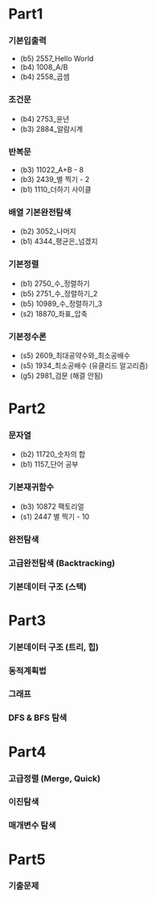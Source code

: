 # Part1

### 기본입출력

- (b5) 2557_Hello World
- (b4) 1008_A/B
- (b4) 2558_곱셈

### 조건문

- (b4) 2753_윤년
- (b3) 2884_알람시계

### 반복문

- (b3) 11022_A+B - 8
- (b3) 2439_별 찍기 - 2
- (b1) 1110_더하기 사이클

### 배열 기본완전탐색

- (b2) 3052_나머지
- (b1) 4344_평균은_넘겠지

### 기본정렬

- (b1) 2750_수_정렬하기
- (b5) 2751_수_정렬하기_2
- (b5) 10989_수_정렬하기_3
- (s2) 18870_좌표_압축

### 기본정수론

- (s5) 2609_최대공약수와_최소공배수
- (s5) 1934_최소공배수 (유클리드 알고리즘)
- (g5) 2981_검문 (해결 안됨)

# Part2

### 문자열

- (b2) 11720_숫자의 합
- (b1) 1157_단어 공부

### 기본재귀함수

- (b3) 10872 팩토리얼
- (s1) 2447 별 찍기 - 10

### 완전탐색

### 고급완전탐색 (Backtracking)

### 기본데이터 구조 (스택)

# Part3

### 기본데이터 구조 (트리, 힙)

### 동적계획법

### 그래프

### DFS & BFS 탐색

# Part4

### 고급정렬 (Merge, Quick)

### 이진탐색

### 매개변수 탐색

# Part5

### 기출문제

